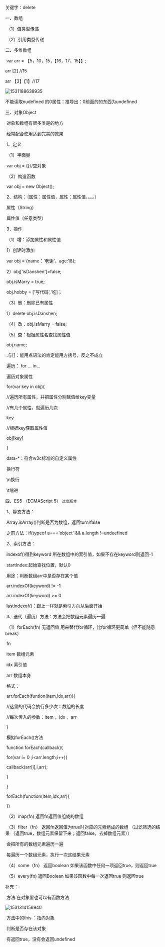 关键字：delete

一、数组

​	（1）值类型传递

​	（2）引用类型传递

二、多维数组

​	var  arr = 【5，10，15，【16，17，15】】;

arr   [2]    //15

arr   【3】【1】//17

![1531188638935](C:\Users\ADMINI~1\AppData\Local\Temp\1531188638935.png)

不能读取nudefined 的0属性：推导出：0前面的的东西为undefined

三、对象Object

​	对象和数组有很多类是的地方

​	经常配合使用达到完美的效果

​	1、定义

​		（1）字面量

​			var  obj = {}//空对象

​		（2）构造函数

​			var obj = new  Object();

​	2、结构：｛属性：属性值，属性：属性值，。。。｝

​		属性（String）

​		属性值（任意类型）

​	3、操作

​		（1）增：添加属性和属性值

​			1）创建时添加

​			var obj = {name：‘老谢’，age:18};

​			2）obj['isDanshen']=false;

​				obj.isMarry = true;

​				obj.hobby = ['写代码',‘吃]；

​		（3）删：删除已有属性

​			1）delete    obj.isDanshen;

​		（4）改：obj.isMarry = false;

​		（5）查：根据属性名查找属性值

​			obj.name;

​		.与[]：能用点语法的肯定能用方括号，反之不成立

​		遍历：  for  ... in...

​				遍历对象属性

​				for(var key  in obj){

​					//遍历所有属性，并把属性分别赋值给key变量

​					//有几个属性，就遍历几次

​					key

​					//根据key获取属性值

​					obj[key]

​				}



​			data-*：符合w3c标准的自定义属性

​			换行符

​				\n换行

​				\t缩进

四、ES5  （ECMAScript 5） `过度版本`

​	1、静态方法：

​	Array.isArray()判断是否为数组，返回turn/false

​	之前方法：if(typeof a==='object'  && a.length  !=undeefined

​	2、索引方法：

​	indexof()得到keyword 所在数组中的索引值，如果不存在keyword则返回-1

​		startIndex:起始查找位置，默认0

​		用途：判断数组arr中是否存在某个值

​			arr.indexOf(keyword) != -1

​			arr.indexOf(keyword) >= 0

​	lastindexof()：跟上一样就是索引方向从后面开始

​	3、迭代（遍历）方法：方法会把数组元素遍历一遍

​		（1）forEach(fn)   无返回值  用来替代for循环，比for循环更简单（但不能随意break）

​		fn

​			item  数组元素

​			idx    索引值

​			arr     数组本身

​		格式：

​		arr.forEach(funtion(item,idx,arr)){

​			//这里的代码会执行多少次：数组的长度

​			//每次传入的参数：item ，idx  ，arr

​		}

​		模拟forEach()方法

​		function  forEach(callback){

​			for(var i= 0 ;i<arr.length;i++){

​			callback(arr[i],i,arr);

​			}

​		}

​		forEach(function(item,idx,arr){

​		})

​		（2）map(fn)  返回fn返回值组成的数组

​		（3）filter（fn）  返回fn返回值为true时对应的元素组成的数组    （过滤筛选的结果
（返回true，数组元素保留下来；返回false，去掉数组元素））

​			会把所有的数组元素遍历一遍

​			每遍历一个数组元素，执行一次这结果元素

​		（4）some（fn） 返回boolean  如果该函数中任何一项返回true，则返回true

​		（5）every(fn)    返回Boolean   如果该函数中每一次返回true   则返回true

补充：

​	方法:在对象里也可以有函数方法

![1531314156940](C:\Users\ADMINI~1\AppData\Local\Temp\1531314156940.png)

​	方法中的this	：指向对象

​	判断是否存在该对象

​	有返回true，没有会返回undefined